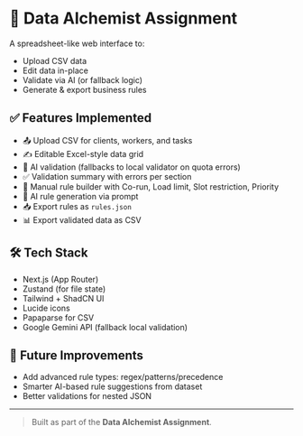 # 🧪 Data Alchemist Assignment

A spreadsheet-like web interface to:
- Upload CSV data
- Edit data in-place
- Validate via AI (or fallback logic)
- Generate & export business rules

## ✅ Features Implemented

- 📤 Upload CSV for clients, workers, and tasks
- ✍️ Editable Excel-style data grid
- 🧠 AI validation (fallbacks to local validator on quota errors)
- ✅ Validation summary with errors per section
- 🔧 Manual rule builder with Co-run, Load limit, Slot restriction, Priority
- 🤖 AI rule generation via prompt
- 📥 Export rules as `rules.json`
- 📊 Export validated data as CSV

## 🛠 Tech Stack

- Next.js (App Router)
- Zustand (for file state)
- Tailwind + ShadCN UI
- Lucide icons
- Papaparse for CSV
- Google Gemini API (fallback local validation)

## 🧩 Future Improvements

- Add advanced rule types: regex/patterns/precedence
- Smarter AI-based rule suggestions from dataset
- Better validations for nested JSON

---

> Built as part of the **Data Alchemist Assignment**.
